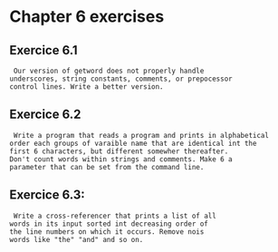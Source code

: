 # Chapter 6 exercises

## Exercice 6.1

     Our version of getword does not properly handle
    underscores, string constants, comments, or prepocessor
    control lines. Write a better version.

## Exercice 6.2

     Write a program that reads a program and prints in alphabetical
    order each groups of varaible name that are identical int the
    first 6 characters, but different somewher thereafter.
    Don't count words within strings and comments. Make 6 a
    parameter that can be set from the command line.

## Exercice 6.3:

     Write a cross-referencer that prints a list of all 
    words in its input sorted int decreasing order of 
    the line numbers on which it occurs. Remove nois 
    words like "the" "and" and so on.